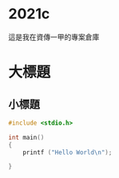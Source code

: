 # 2021c
這是我在資傳一甲的專案倉庫

# 大標題
## 小標題

```c
#include <stdio.h>

int main()
{
    printf ("Hello World\n");

}

```
